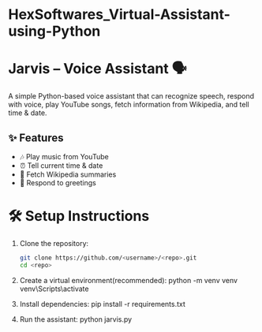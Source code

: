 # HexSoftwares_Virtual-Assistant-using-Python
# Jarvis – Voice Assistant 🗣

A simple Python-based voice assistant that can recognize speech, respond with voice, play YouTube songs, fetch information from Wikipedia, and tell time & date.

## ✨ Features
- 🎶 Play music from YouTube
- ⏰ Tell current time & date
- 📖 Fetch Wikipedia summaries
- 💬 Respond to greetings

# 🛠️ Setup Instructions
1. Clone the repository:
   ```bash
   git clone https://github.com/<username>/<repo>.git
   cd <repo>

2. Create a virtual environment(recommended):
   python -m venv venv
   venv\Scripts\activate

3. Install dependencies:
   pip install -r requirements.txt

4. Run the assistant:
   python jarvis.py





 
